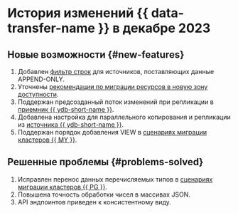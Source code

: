 # История изменений {{ data-transfer-name }} в декабре 2023

## Новые возможности {#new-features}

1. Добавлен [фильтр строк](../concepts/data-transformation.md#append-only-sources) для источников, поставляющих данные APPEND-ONLY.
1. Уточнены [рекомендации по миграции ресурсов в новую зону доступности](../operations/endpoint/migration-to-an-availability-zone.md).
1. Поддержан предсозданный поток изменений при репликации в [приемник {{ ydb-short-name }}](../operations/endpoint/target/yandex-database.md).
1. Добавлена настройка для параллельного копирования и репликации из [источника {{ ydb-short-name }}](../operations/transfer.md#create).
1. Поддержан порядок добавления VIEW в [сценариях миграции кластеров {{ MY }}](../tutorials/managed-mysql-to-mysql.md).

## Решенные проблемы {#problems-solved}

1. Исправлен перенос данных перечисляемых типов в [сценариях миграции кластеров {{ PG }}](../tutorials/managed-postgresql.md).
1. Повышена точность обработки чисел в массивах JSON.
1. API эндпоинтов приведен к консистентному виду.